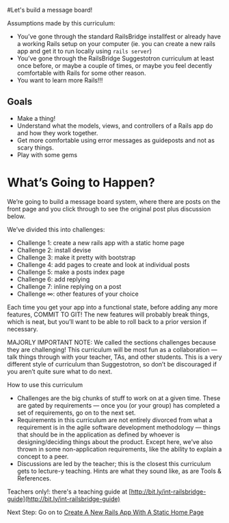 #Let's build a message board!

Assumptions made by this curriculum:

- You’ve gone through the standard RailsBridge installfest or already have a working Rails setup on your computer (ie. you can create a new rails app and get it to run locally using `rails server`)
- You’ve gone through the RailsBridge Suggestotron curriculum at least once before, or maybe a couple of times, or maybe you feel decently comfortable with Rails for some other reason.
- You want to learn more Rails!!!

## Goals

- Make a thing!
- Understand what the models, views, and controllers of a Rails app do and how they work together.
- Get more comfortable using error messages as guideposts and not as scary things.
- Play with some gems

# What’s Going to Happen?

We’re going to build a message board system, where there are posts on the front page and you click through to see the original post plus discussion below.

We’ve divided this into challenges:

- Challenge 1: create a new rails app with a static home page
- Challenge 2: install devise
- Challenge 3: make it pretty with bootstrap
- Challenge 4: add pages to create and look at individual posts
- Challenge 5: make a posts index page
- Challenge 6: add replying
- Challenge 7: inline replying on a post
- Challenge ∞: other features of your choice

Each time you get your app into a functional state, before adding any more features, COMMIT TO GIT! The new features will probably break things, which is neat, but you’ll want to be able to roll back to a prior version if necessary.

MAJORLY IMPORTANT NOTE: We called the sections challenges because they are challenging! This curriculum will be most fun as a collaboration — talk things through with your teacher, TAs, and other students. This is a very different style of curriculum than Suggestotron, so don’t be discouraged if you aren’t quite sure what to do next.

How to use this curriculum

- Challenges are the big chunks of stuff to work on at a given time. These are gated by requirements — once you (or your group) has completed a set of requirements, go on to the next set.
- Requirements in this curriculum are not entirely divorced from what a requirement is in the agile software development methodology — things that should be in the application as defined by whoever is designing/deciding things about the product. Except here, we’ve also thrown in some non-application requirements, like the ability to explain a concept to a peer.
- Discussions are led by the teacher; this is the closest this curriculum gets to lecture-y teaching.
Hints are what they sound like, as are Tools & References.

Teachers only!: there's a teaching guide at [http://bit.ly/int-railsbridge-guide](http://bit.ly/int-railsbridge-guide)

Next Step: Go on to [Create A New Rails App With A Static Home Page](create_a_new_rails_app_with_a_static_homepage)
